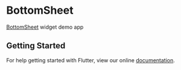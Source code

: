 # BottomSheet

[BottomSheet](https://docs.flutter.io/flutter/material/BottomSheet-class.html) widget demo app

## Getting Started

For help getting started with Flutter, view our online
[documentation](https://flutter.io/).
